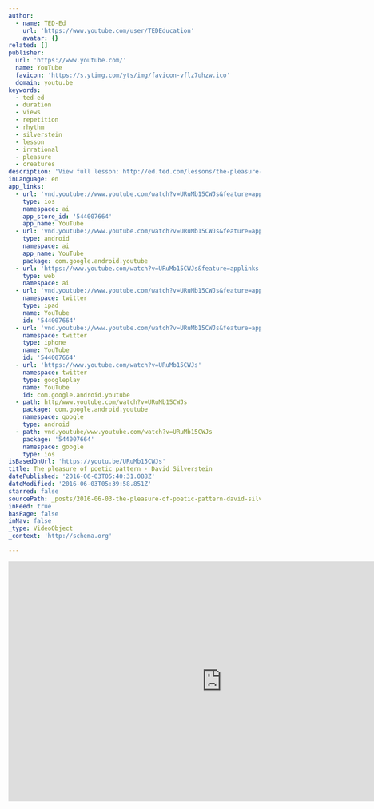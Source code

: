 ```yaml
---
author:
  - name: TED-Ed
    url: 'https://www.youtube.com/user/TEDEducation'
    avatar: {}
related: []
publisher:
  url: 'https://www.youtube.com/'
  name: YouTube
  favicon: 'https://s.ytimg.com/yts/img/favicon-vflz7uhzw.ico'
  domain: youtu.be
keywords:
  - ted-ed
  - duration
  - views
  - repetition
  - rhythm
  - silverstein
  - lesson
  - irrational
  - pleasure
  - creatures
description: 'View full lesson: http://ed.ted.com/lessons/the-pleasure-of-poetic-pattern-david-silverstein Humans are creatures of rhythm and repetition. From our breath to our gait: rhythm is central to our experience, and often brings us pleasure. We can find pleasure in the rhythm of a song, or even the rows of an orchard. Of course, too much repetition can also backfire.'
inLanguage: en
app_links:
  - url: 'vnd.youtube://www.youtube.com/watch?v=URuMb15CWJs&feature=applinks'
    type: ios
    namespace: ai
    app_store_id: '544007664'
    app_name: YouTube
  - url: 'vnd.youtube://www.youtube.com/watch?v=URuMb15CWJs&feature=applinks'
    type: android
    namespace: ai
    app_name: YouTube
    package: com.google.android.youtube
  - url: 'https://www.youtube.com/watch?v=URuMb15CWJs&feature=applinks'
    type: web
    namespace: ai
  - url: 'vnd.youtube://www.youtube.com/watch?v=URuMb15CWJs&feature=applinks'
    namespace: twitter
    type: ipad
    name: YouTube
    id: '544007664'
  - url: 'vnd.youtube://www.youtube.com/watch?v=URuMb15CWJs&feature=applinks'
    namespace: twitter
    type: iphone
    name: YouTube
    id: '544007664'
  - url: 'https://www.youtube.com/watch?v=URuMb15CWJs'
    namespace: twitter
    type: googleplay
    name: YouTube
    id: com.google.android.youtube
  - path: http/www.youtube.com/watch?v=URuMb15CWJs
    package: com.google.android.youtube
    namespace: google
    type: android
  - path: vnd.youtube/www.youtube.com/watch?v=URuMb15CWJs
    package: '544007664'
    namespace: google
    type: ios
isBasedOnUrl: 'https://youtu.be/URuMb15CWJs'
title: The pleasure of poetic pattern - David Silverstein
datePublished: '2016-06-03T05:40:31.088Z'
dateModified: '2016-06-03T05:39:58.851Z'
starred: false
sourcePath: _posts/2016-06-03-the-pleasure-of-poetic-pattern-david-silverstein.md
inFeed: true
hasPage: false
inNav: false
_type: VideoObject
_context: 'http://schema.org'

---
```

<iframe src="https://cdn.embedly.com/widgets/media.html?src=https%3A%2F%2Fwww.youtube.com%2Fembed%2FURuMb15CWJs%3Ffeature%3Doembed&amp;url=http%3A%2F%2Fwww.youtube.com%2Fwatch%3Fv%3DURuMb15CWJs&amp;image=https%3A%2F%2Fi.ytimg.com%2Fvi%2FURuMb15CWJs%2Fhqdefault.jpg&amp;key=b7d04c9b404c499eba89ee7072e1c4f7&amp;type=text%2Fhtml&amp;schema=youtube" width="854" height="480" scrolling="no" frameborder="0" allowfullscreen="" style=""></iframe>